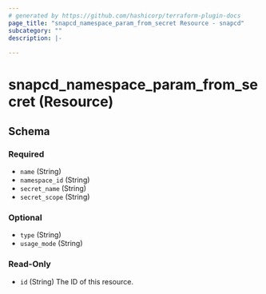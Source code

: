 ```yaml
---
# generated by https://github.com/hashicorp/terraform-plugin-docs
page_title: "snapcd_namespace_param_from_secret Resource - snapcd"
subcategory: ""
description: |-
  
---
```


# snapcd_namespace_param_from_secret (Resource)





<!-- schema generated by tfplugindocs -->
## Schema

### Required

- `name` (String)
- `namespace_id` (String)
- `secret_name` (String)
- `secret_scope` (String)

### Optional

- `type` (String)
- `usage_mode` (String)

### Read-Only

- `id` (String) The ID of this resource.
